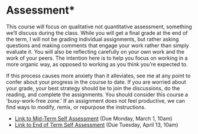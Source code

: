 # Assessment\*

This course will focus on qualitative not quantitative assessment, something we’ll discuss during the class. While you will get a final grade at the end of the term, I will not be grading individual assignments, but rather asking questions and making comments that engage your work rather than simply evaluate it. You will also be reflecting carefully on your own work and the work of your peers. The intention here is to help you focus on working in a more organic way, as opposed to working as you think you’re expected to.&#x20;

If this process causes more anxiety than it alleviates, see me at any point to confer about your progress in the course to date. If you are worried about your grade, your best strategy should be to join the discussions, do the reading, and complete the assignments. You should consider this course a 'busy-work-free zone.' If an assignment does not feel productive, we can find ways to modify, remix, or repurpose the instructions.

* [Link to Mid-Term Self Assessment](https://forms.office.com/Pages/ResponsePage.aspx?id=lRjZagbeXki8UfzhJsyFMHYe4bjIkPJLpePMoYTjyCNUMk9FMk03VjU2VkJKUDFQQ1dMM1RGTURFTS4u)  (Due Monday, March 1, 10am)
* [Link to End of Term Self Assessment](https://forms.office.com/Pages/ResponsePage.aspx?id=lRjZagbeXki8UfzhJsyFMHYe4bjIkPJLpePMoYTjyCNUOEY3UEcwTjdMNThMQ1Y5NlNENTdRUEdYWC4u) (Due Tuesday, April 13, 10am)
